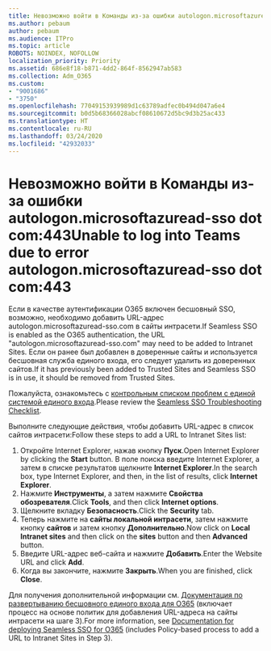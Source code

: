 ```yaml
---
title: Невозможно войти в Команды из-за ошибки autologon.microsoftazuread-sso.com:443
ms.author: pebaum
author: pebaum
ms.audience: ITPro
ms.topic: article
ROBOTS: NOINDEX, NOFOLLOW
localization_priority: Priority
ms.assetid: 686e8f18-b871-4dd2-864f-8562947ab583
ms.collection: Adm_O365
ms.custom:
- "9001686"
- "3750"
ms.openlocfilehash: 77049153939989d1c63789adfec0b494d047a6e4
ms.sourcegitcommit: b0d5b68366028abcf08610672d5bc9d3b25ac433
ms.translationtype: HT
ms.contentlocale: ru-RU
ms.lasthandoff: 03/24/2020
ms.locfileid: "42932033"
---
```

# <a name="unable-to-log-into-teams-due-to-error-autologonmicrosoftazuread-sso-dot-com443"></a><span data-ttu-id="3385e-102">Невозможно войти в Команды из-за ошибки autologon.microsoftazuread-sso dot com:443</span><span class="sxs-lookup"><span data-stu-id="3385e-102">Unable to log into Teams due to error autologon.microsoftazuread-sso dot com:443</span></span>

<span data-ttu-id="3385e-103">Если в качестве аутентификации O365 включен бесшовный SSO, возможно, необходимо добавить URL-адрес autologon.microsoftazuread-sso.com в сайты интрасети.</span><span class="sxs-lookup"><span data-stu-id="3385e-103">If Seamless SSO is enabled as the O365 authentication, the URL "autologon.microsoftazuread-sso.com" may need to be added to Intranet Sites.</span></span>  <span data-ttu-id="3385e-104">Если он ранее был добавлен в доверенные сайты и используется бесшовная служба единого входа, его следует удалить из доверенных сайтов.</span><span class="sxs-lookup"><span data-stu-id="3385e-104">If it has previously been added to Trusted Sites  and Seamless SSO is in use, it should be removed from Trusted Sites.</span></span>

<span data-ttu-id="3385e-105">Пожалуйста, ознакомьтесь с [контрольным списком проблем с единой системой единого входа](https://docs.microsoft.com/azure/active-directory/hybrid/tshoot-connect-sso#troubleshooting-checklist).</span><span class="sxs-lookup"><span data-stu-id="3385e-105">Please review the [Seamless SSO Troubleshooting Checklist](https://docs.microsoft.com/azure/active-directory/hybrid/tshoot-connect-sso#troubleshooting-checklist).</span></span>

<span data-ttu-id="3385e-106">Выполните следующие действия, чтобы добавить URL-адрес в список сайтов интрасети:</span><span class="sxs-lookup"><span data-stu-id="3385e-106">Follow these steps to add a URL to Intranet Sites list:</span></span>

1. <span data-ttu-id="3385e-107">Откройте Internet Explorer, нажав кнопку **Пуск**.</span><span class="sxs-lookup"><span data-stu-id="3385e-107">Open Internet Explorer by clicking the **Start** button.</span></span> <span data-ttu-id="3385e-108">В поле поиска введите Internet Explorer, а затем в списке результатов щелкните **Internet Explorer**.</span><span class="sxs-lookup"><span data-stu-id="3385e-108">In the search box, type Internet Explorer, and then, in the list of results, click **Internet Explorer**.</span></span>
2. <span data-ttu-id="3385e-109">Нажмите **Инструменты**, а затем нажмите **Свойства обозревателя**.</span><span class="sxs-lookup"><span data-stu-id="3385e-109">Click **Tools**, and then click **Internet options**.</span></span>
3. <span data-ttu-id="3385e-110">Щелкните вкладку **Безопасность**.</span><span class="sxs-lookup"><span data-stu-id="3385e-110">Click the **Security** tab.</span></span>
4. <span data-ttu-id="3385e-111">Теперь нажмите на **сайты локальной интрасети**, затем нажмите кнопку **сайтов** и затем кнопку **Дополнительно**.</span><span class="sxs-lookup"><span data-stu-id="3385e-111">Now click on **Local Intranet sites** and then click on the **sites** button and then **Advanced** button.</span></span>
5. <span data-ttu-id="3385e-112">Введите URL-адрес веб-сайта и нажмите **Добавить**.</span><span class="sxs-lookup"><span data-stu-id="3385e-112">Enter the Website URL and click **Add**.</span></span>
6. <span data-ttu-id="3385e-113">Когда вы закончите, нажмите **Закрыть**.</span><span class="sxs-lookup"><span data-stu-id="3385e-113">When you are finished, click **Close**.</span></span>

<span data-ttu-id="3385e-114">Для получения дополнительной информации см. [Документация по развертыванию бесшовного единого входа для O365](https://docs.microsoft.com/azure/active-directory/hybrid/how-to-connect-sso-quick-start) (включает процесс на основе политик для добавления URL-адреса на сайты интрасети на шаге 3).</span><span class="sxs-lookup"><span data-stu-id="3385e-114">For more information, see [Documentation for deploying Seamless SSO for O365](https://docs.microsoft.com/azure/active-directory/hybrid/how-to-connect-sso-quick-start) (includes Policy-based process to add a URL to Intranet Sites in Step 3).</span></span>
